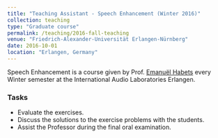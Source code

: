 ```yaml
---
title: "Teaching Assistant - Speech Enhancement (Winter 2016)"
collection: teaching
type: "Graduate course"
permalink: /teaching/2016-fall-teaching
venue: "Friedrich-Alexander-Universität Erlangen-Nürnberg"
date: 2016-10-01
location: "Erlangen, Germany"
---
```


Speech Enhancement is a course given by Prof. [Emanuël Habets](https://www.audiolabs-erlangen.de/fau/professor/habets) every Winter semester at the International Audio Laboratories Erlangen.

### Tasks

* Evaluate the exercises.
* Discuss the solutions to the exercise problems with the students.
* Assist the Professor during the final oral examination.
